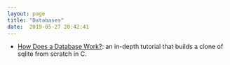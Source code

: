 ```yaml
---
layout: page
title: "Databases"
date:  2019-05-27 20:42:41
---
```


- [How Does a Database Work?](https://cstack.github.io/db_tutorial/):
  an in-depth tutorial that builds
  a clone of sqlite from scratch in C.
